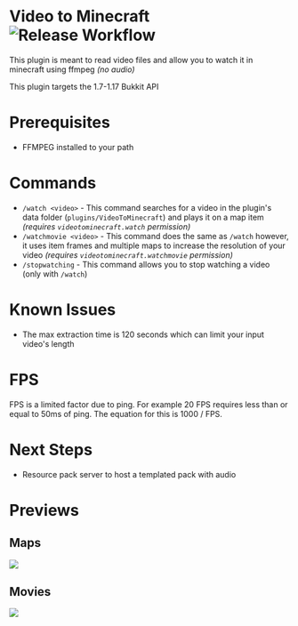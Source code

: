 # Video to Minecraft ![Release Workflow](https://github.com/birthdates/Video-To-Minecraft/actions/workflows/maven.yml/badge.svg)

This plugin is meant to read video files and allow you to watch it in minecraft using ffmpeg *(no audio)*

This plugin targets the 1.7-1.17 Bukkit API

# Prerequisites

* FFMPEG installed to your path

# Commands

* `/watch <video>` - This command searches for a video in the plugin's data folder (`plugins/VideoToMinecraft`) and
  plays it on a map item *(requires `videotominecraft.watch` permission)*
* `/watchmovie <video>` - This command does the same as `/watch` however, it uses item frames and multiple maps to
  increase the resolution of your video *(requires `videotominecraft.watchmovie` permission)*
* `/stopwatching` - This command allows you to stop watching a video (only with `/watch`)

# Known Issues

* The max extraction time is 120 seconds which can limit your input video's length

# FPS
FPS is a limited factor due to ping. For example 20 FPS requires less than or equal to 50ms of ping. The equation for this is 1000 / FPS. 

# Next Steps

* Resource pack server to host a templated pack with audio

# Previews

## Maps

![](previews/map.gif)

## Movies

![](previews/movies.gif)